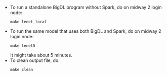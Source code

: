 * To run a standalone BigDL program without Spark, do on midway 2 login node:
  ```
  make lenet_local      
  ```
* To run the same model that uses both BigDL and Spark, do on midway 2 login node:
  ```
  make lenet5
  ```
  It might take about 5 minutes.
* To clean output file, do:
  ```
  make clean
  ```
